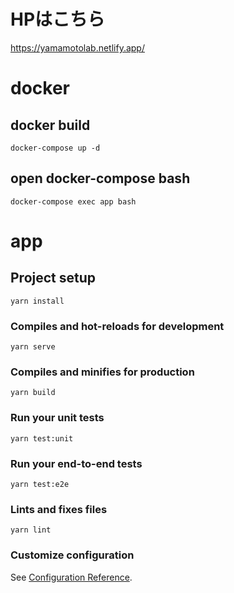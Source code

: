 # HPはこちら

https://yamamotolab.netlify.app/

# docker
## docker build

```
docker-compose up -d
```

## open docker-compose bash
```
docker-compose exec app bash
```


# app

## Project setup
```
yarn install
```

### Compiles and hot-reloads for development
```
yarn serve
```

### Compiles and minifies for production
```
yarn build
```

### Run your unit tests
```
yarn test:unit
```

### Run your end-to-end tests
```
yarn test:e2e
```

### Lints and fixes files
```
yarn lint
```

### Customize configuration
See [Configuration Reference](https://cli.vuejs.org/config/).
